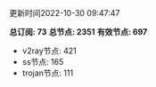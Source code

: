 更新时间2022-10-30 09:47:47

**总订阅: 73**
**总节点: 2351**
**有效节点: 697**
- v2ray节点: 421
- ss节点: 165
- trojan节点: 111

